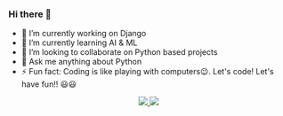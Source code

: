 ### Hi there 👋

- 🔭 I’m currently working on Django
- 🌱 I’m currently learning AI & ML
- 👯 I’m looking to collaborate on Python based projects
- 💬 Ask me anything about Python
- ⚡ Fun fact: Coding is like playing with computers😉. Let's code! Let's have fun!! 😃😃
<p align="center">
 <a href="https://linkedin.com/in/jainj2305" target="_blank">
  <img src="https://img.icons8.com/fluent/48/000000/linkedin.png" />
 </a>
 <img src="https://visitor-badge.laobi.icu/badge?page_id=jainj2305" id="counter">
</p>
<!--
**jainj2305/jainj2305** is a ✨ _special_ ✨ repository because its `README.md` (this file) appears on your GitHub profile.

Here are some ideas to get you started:

- 🔭 I’m currently working on ...
- 🌱 I’m currently learning ...
- 👯 I’m looking to collaborate on ...
- 🤔 I’m looking for help with ...
- 💬 Ask me about ...
- 📫 How to reach me: ...
- 😄 Pronouns: ...
- ⚡ Fun fact: ...
-->
